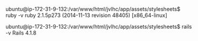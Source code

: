 
ubuntu@ip-172-31-9-132:/var/www/html/jvlhc/app/assets/stylesheets$ ruby -v
ruby 2.1.5p273 (2014-11-13 revision 48405) [x86_64-linux]

ubuntu@ip-172-31-9-132:/var/www/html/jvlhc/app/assets/stylesheets$ rails -v
Rails 4.1.8


